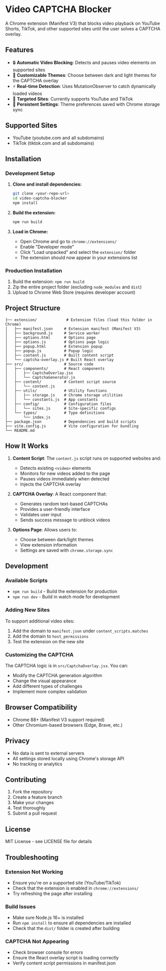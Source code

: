 # Video CAPTCHA Blocker

A Chrome extension (Manifest V3) that blocks video playback on YouTube Shorts, TikTok, and other supported sites until the user solves a CAPTCHA overlay.

## Features

- 🔒 **Automatic Video Blocking**: Detects and pauses video elements on supported sites
- 🎨 **Customizable Themes**: Choose between dark and light themes for the CAPTCHA overlay
- ⚡ **Real-time Detection**: Uses MutationObserver to catch dynamically loaded videos
- 🎯 **Targeted Sites**: Currently supports YouTube and TikTok
- 💾 **Persistent Settings**: Theme preferences saved with Chrome storage sync

## Supported Sites

- YouTube (youtube.com and all subdomains)
- TikTok (tiktok.com and all subdomains)

## Installation

### Development Setup

1. **Clone and install dependencies:**
   ```bash
   git clone <your-repo-url>
   cd video-captcha-blocker
   npm install
   ```

2. **Build the extension:**
   ```bash
   npm run build
   ```

3. **Load in Chrome:**
   - Open Chrome and go to `chrome://extensions/`
   - Enable "Developer mode"
   - Click "Load unpacked" and select the `extension/` folder
   - The extension should now appear in your extensions list

### Production Installation

1. Build the extension: `npm run build`
2. Zip the entire project folder (excluding `node_modules` and `dist`)
3. Upload to Chrome Web Store (requires developer account)

## Project Structure

```
├── extension/             # Extension files (load this folder in Chrome)
│   ├── manifest.json     # Extension manifest (Manifest V3)
│   ├── background.js     # Service worker
│   ├── options.html      # Options page
│   ├── options.js        # Options page logic
│   ├── popup.html        # Extension popup
│   ├── popup.js          # Popup logic
│   ├── content.js        # Built content script
│   └── captcha-overlay.js # Built React overlay
├── src/                  # Source code
│   ├── components/       # React components
│   │   ├── CaptchaOverlay.jsx
│   │   └── CaptchaGenerator.js
│   ├── content/          # Content script source
│   │   └── content.js
│   ├── utils/            # Utility functions
│   │   ├── storage.js    # Chrome storage utilities
│   │   └── constants.js  # App constants
│   ├── config/           # Configuration files
│   │   └── sites.js      # Site-specific configs
│   └── types/            # Type definitions
│       └── index.js
├── package.json          # Dependencies and build scripts
├── vite.config.js        # Vite configuration for bundling
└── README.md
```

## How It Works

1. **Content Script**: The `content.js` script runs on supported websites and:
   - Detects existing `<video>` elements
   - Monitors for new videos added to the page
   - Pauses videos immediately when detected
   - Injects the CAPTCHA overlay

2. **CAPTCHA Overlay**: A React component that:
   - Generates random text-based CAPTCHAs
   - Provides a user-friendly interface
   - Validates user input
   - Sends success message to unblock videos

3. **Options Page**: Allows users to:
   - Choose between dark/light themes
   - View extension information
   - Settings are saved with `chrome.storage.sync`

## Development

### Available Scripts

- `npm run build` - Build the extension for production
- `npm run dev` - Build in watch mode for development

### Adding New Sites

To support additional video sites:

1. Add the domain to `manifest.json` under `content_scripts.matches`
2. Add the domain to `host_permissions`
3. Test the extension on the new site

### Customizing the CAPTCHA

The CAPTCHA logic is in `src/CaptchaOverlay.jsx`. You can:
- Modify the CAPTCHA generation algorithm
- Change the visual appearance
- Add different types of challenges
- Implement more complex validation

## Browser Compatibility

- Chrome 88+ (Manifest V3 support required)
- Other Chromium-based browsers (Edge, Brave, etc.)

## Privacy

- No data is sent to external servers
- All settings stored locally using Chrome's storage API
- No tracking or analytics

## Contributing

1. Fork the repository
2. Create a feature branch
3. Make your changes
4. Test thoroughly
5. Submit a pull request

## License

MIT License - see LICENSE file for details

## Troubleshooting

### Extension Not Working
- Ensure you're on a supported site (YouTube/TikTok)
- Check that the extension is enabled in `chrome://extensions/`
- Try refreshing the page after installing

### Build Issues
- Make sure Node.js 16+ is installed
- Run `npm install` to ensure all dependencies are installed
- Check that the `dist/` folder is created after building

### CAPTCHA Not Appearing
- Check browser console for errors
- Ensure the React overlay script is loading correctly
- Verify content script permissions in manifest.json
